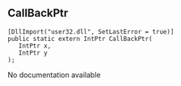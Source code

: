## CallBackPtr

```
[DllImport("user32.dll", SetLastError = true)]
public static extern IntPtr CallBackPtr(
   IntPtr x,
   IntPtr y
);
```

No documentation available
